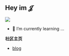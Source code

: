 ## Hey im  𝓙

![](https://visitor-badge.glitch.me/badge?page_id=hushed3.hushed3)

- 🌱 I’m currently learning ...

**社区主页**  

- [blog](https://blog.hushes.cn/)

<!--
**hushed3/hushed3** is a ✨ _special_ ✨ repository because its `README.md` (this file) appears on your GitHub profile.

Here are some ideas to get you started:

- 🔭 I’m currently working on ...
- 🌱 I’m currently learning ...
- 👯 I’m looking to collaborate on ...
- 🤔 I’m looking for help with ...
- 💬 Ask me about ...
- 📫 How to reach me: ...
- 😄 Pronouns: ...
- ⚡ Fun fact: ...
-->
